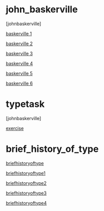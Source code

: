# john_baskerville
[johnbaskerville]

[baskerville 1](https://katewilsonixd.github.io/john_baskerville/johnbaskerville1.html)

[baskerville 2](https://katewilsonixd.github.io/john_baskerville/johnbaskerville2.html)

[baskerville 3](https://katewilsonixd.github.io/john_baskerville/johnbaskerville3.html)

[baskerville 4](https://katewilsonixd.github.io/john_baskerville/johnbaskerville4.html)

[baskerville 5](https://katewilsonixd.github.io/john_baskerville/johnbaskerville5.html)

[baskerville 6](https://katewilsonixd.github.io/john_baskerville/johnbaskerville6.html)

# typetask
[johnbaskerville]

[exercise](https://katewilsonixd.github.io/john_baskerville/exercise.html)

# brief_history_of_type
[briefhistoryoftype](https://katewilsonixd.github.io/john_baskerville/bhot1.html)

[briefhistoryoftype1](https://katewilsonixd.github.io/john_baskerville/bhot2.html)

[briefhistoryoftype2](https://katewilsonixd.github.io/john_baskerville/bhot3.html)

[briefhistoryoftype3](https://katewilsonixd.github.io/john_baskerville/bhot4.html)

[briefhistoryoftype4](https://katewilsonixd.github.io/john_baskerville/bhot5.html)
